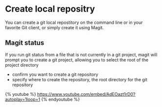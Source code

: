 # Create local repositry

You can create a git local repostitory on the command line or in your favorite Git client, or simply create it using Magit.

## Magit status

If you run git status from a file that is not currently in a git project, magit will prompt you to create a git project, allowing you to select the root of the project directory

* confirm you want to create a git repository
* specify where to create the repository, the root directory for the git repository

{% youtube %}
https://www.youtube.com/embed/AdEOazt1rD0?autoplay=1loop=1
{% endyoutube %}
